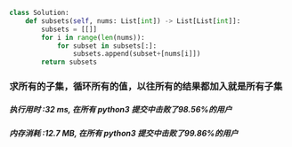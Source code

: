 ```python
class Solution:
    def subsets(self, nums: List[int]) -> List[List[int]]:
        subsets = [[]]
        for i in range(len(nums)):
            for subset in subsets[:]:
                subsets.append(subset+[nums[i]])
        return subsets
```

### 求所有的子集，循环所有的值，以往所有的结果都加入就是所有子集

##### 执行用时 :32 ms, 在所有 python3 提交中击败了98.56%的用户
##### 内存消耗 :12.7 MB, 在所有 python3 提交中击败了99.86%的用户
